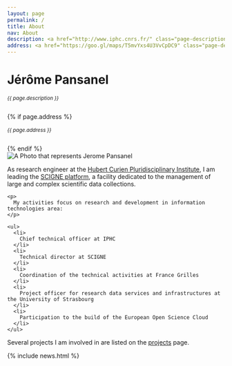 ```yaml
---
layout: page
permalink: /
title: About
nav: About
description: <a href="http://www.iphc.cnrs.fr/" class="page-description">Institut Pluridisciplinaire Hubert Curien</a> • <a href="https://www.cnrs.fr/" class="page-description">CNRS</a> • <a href="https://www.unistra.fr/" class="page-description">University of Strasbourg</a> 
address: <a href="https://goo.gl/maps/T5mvYxs4U3VvCpDC9" class="page-description">23, rue du Loess, 67000 Strasbourg, France</a>
---
```


<div class="col p-0 pt-4 pb-4">
  <h1 class="pb-3 title text-left font-weight-bold">Jérôme Pansanel</h1>
  <h6 class="m-0 mb-2" style="font-size: 0.83em;">{{ page.description }}</h6>
  {% if page.address %}
      <h6 class="m-0 mb-2" style="font-size: 0.83em;">{{ page.address }}</h6>
  {% endif %}
</div>

<article>
  <div class="profile float-right">
    <img class="img-fluid z-depth-1 rounded" src="{{ 'prof_pic.jpg' | prepend: '/assets/img/' | relative_url }}" alt="A Photo that represents Jerome Pansanel" />
  </div>
  <div class="clearfix">
    <p>
      As research engineer at the <a href="http://www.iphc.cnrs.fr/">Hubert Curien Pluridisciplinary Institute</a>, I am leading the <a href="https://grand-est.fr">SCIGNE platform</a>, a facility dedicated to the management of large and complex scientific data collections.
    </p>

    <p>
      My activities focus on research and development in information technologies area:
    </p>

    <ul>
      <li>
        Chief technical officer at IPHC
      </li>
      <li>
        Technical director at SCIGNE
      </li>
      <li>
        Coordination of the technical activities at France Grilles
      </li>
      <li>
        Project officer for research data services and infrastructures at the University of Strasbourg
      </li>
      <li>
        Participation to the build of the European Open Science Cloud
      </li>
    </ul>

  <p>
    Several projects I am involved in are listed on the <a href="projects/">projects</a> page.
  </p>

  </div>

  <!-- News -->
  {% include news.html %}

</article>
